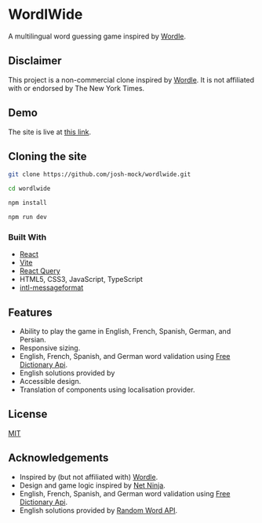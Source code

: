 # WordlWide

A multilingual word guessing game inspired by [Wordle](https://www.nytimes.com/games/wordle/index.html).

## Disclaimer

This project is a non-commercial clone inspired by [Wordle](https://www.nytimes.com/games/wordle/index.html). It is not affiliated with or endorsed by The New York Times.

## Demo

The site is live at [this link](https://josh-mock.com).

## Cloning the site

```bash
git clone https://github.com/josh-mock/wordlwide.git

cd wordlwide

npm install

npm run dev
```

### Built With

- [React](https://reactjs.org/)
- [Vite](https://vitejs.dev/)
- [React Query](https://tanstack.com/query/latest)
- HTML5, CSS3, JavaScript, TypeScript
- [intl-messageformat](https://www.npmjs.com/package/intl-messageformat)

## Features

- Ability to play the game in English, French, Spanish, German, and Persian.
- Responsive sizing.
- English, French, Spanish, and German word validation using [Free Dictionary Api](https://freedictionaryapi.com/).
- English solutions provided by
- Accessible design.
- Translation of components using localisation provider.

## License

[MIT](https://choosealicense.com/licenses/mit/)

## Acknowledgements

- Inspired by (but not affiliated with) [Wordle](https://www.nytimes.com/games/wordle/index.html).
- Design and game logic inspired by [Net Ninja](https://youtu.be/ZSWl5UwhHcs?si=XFJy5HsbLftsWOJK).
- English, French, Spanish, and German word validation using [Free Dictionary Api](https://freedictionaryapi.com/).
- English solutions provided by [Random Word API](https://random-word-api.vercel.app/).
